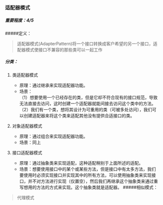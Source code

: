### 适配器模式
##### 重要程度：4/5
#####定义：
>适配器模式(AdapterPattern)将一个接口转换成客户希望的另一个接口，适配器模式使接口不兼容的那些类可以一起工作
##### 分类：
 1. 类适配器模式
    - 原理：通过继承来实现适配器功能。
    - 场景：   
      （1）想要使用一个已经存在的类，但是它却不符合现有的接口规范，导致无法直接去访问，这时创建一个适配器就能间接去访问这个类中的方法。       
      （2）我们有一个类，想将其设计为可重用的类（可被多处访问），我们可以创建适配器来将这个类来适配其他没有提供合适接口的类。       

 2. 对象适配器模式
    - 原理：通过组合来实现适配器功能。
    - 场景：同上

 3. 接口适配器模式
    - 原理：通过抽象类来实现适配，这种适配稍别于上面所述的适配。
    - 场景：想要使用接口中的某个或某些方法，但是接口中有太多方法，我们要使用时必须实现接口并实现其中的所有方法，可以使用抽象类来实现接口，并不对方法进行实现（仅置空），然后我们再继承这个抽象类来通过重写想用的方法的方式来实现。这个抽象类就是适配器。
#####相似模式：
>代理模式